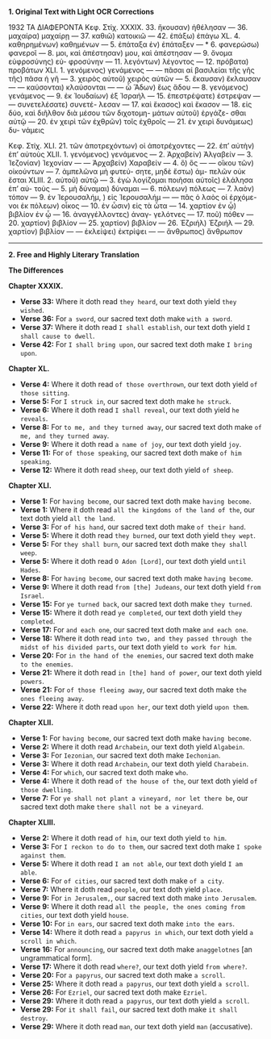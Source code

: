 **1. Original Text with Light OCR Corrections**

1932
ΤΑ ΔΙΑΦΕΡΟΝΤΑ
Κεφ. Στίχ.
XXXIX. 33. ἤκουσαν) ἠθέλησαν
— 36. μαχαίρα) μαχαίρῃ
— 37. καθιῶ) κατοικιῶ
— 42. ἐπάξω) ἐπάγω
XL. 4. καθηρημένων) καθημένων
— 5. ἐπάταξα ἐν) ἐπάταξεν
— * 6. φανερώσω) φανεροῖ
— 8. μοι, καὶ ἀπέστησαν)
      μου, καὶ ἀπέστησαν
— 9. ὄνομα εὐφροσύνης) εὐ-
      φροσύνην
— 11. λεγόντων) λέγοντος
— 12. πρόβατα) προβάτων
XLI. 1. γενόμενος) γενάμενος
— — πᾶσαι αἱ βασιλείαι τῆς
      γῆς τῆς) πᾶσα ἡ γῆ
— 3. χειρὸς αὐτοῦ) χειρὸς
      αὐτῶν
— 5. ἔκαυσαν) ἔκλαυσαν
— — καύσονται) κλαύσονται
— — ὦ Ἅδων) ἕως ἅδου
— 8. γενόμενος) γενάμενος
— 9. ἐκ Ἰουδαίων) ἐξ Ἰσραήλ
— 15. ἐπεστρέψατε) ἐστρεψαν
— — συνετελέσατε) συνετέ-
      λεσαν
— 17. καὶ ἕκασος) καὶ ἕκασον
— 18. εἰς δύο, καὶ διῆλθον διὰ
      μέσου τῶν διχοτομη-
      μάτων αὐτοῦ) ἐργάζε-
      σθαι αὐτῷ
— 20. ἐν χειρὶ τῶν ἐχθρῶν)
      τοῖς ἐχθροῖς
— 21. ἐν χειρὶ δυνάμεως) δυ-
      νάμεις

Κεφ. Στίχ.
XLI. 21. τῶν ἀποτρεχόντων) οἱ
      ἀποτρέχοντες
— 22. ἐπ’ αὐτὴν) ἐπ’ αὐτοὺς
XLII. 1. γενόμενος) γενάμενος
— 2. Ἀρχαβείν) Ἀλγαβείν
— 3. Ἰεζονίαν) Ἰεχονίαν
— — Ἀρχαβείν) Χαραβείν
— 4. ὃ) ὃς
— — οἴκου τῶν) οἰκούντων
— 7. ἀμπελῶνα μὴ φυτεύ-
      σητε, μηδὲ ἔστω) ἀμ-
      πελῶν οὐκ ἔσται
XLIII. 2. αὐτοῦ) αὐτῷ
— 3. ἐγὼ λογίζομαι ποιῆσαι
      αὐτοῖς) ἐλάλησα ἐπ’ αὐ-
      τοὺς
— 5. μὴ δύναμαι) δύναμαι
— 6. πόλεων) πόλεως
— 7. λαὸν) τόπον
— 9. ἐν Ἱερουσαλήμ, ) εἰς
      Ἱερουσαλήμ
— — πᾶς ὁ λαὸς οἱ ἐρχόμε-
      νοι ἐκ πόλεων) οἶκος
— 10. ἐν ὦσιν) εἰς τὰ ὦτα
— 14. χαρτίον ἐν ᾧ) βιβλίον
      ἐν ᾧ
— 16. ἀναγγέλλοντες) ἀναγ-
      γελότνες
— 17. ποῦ) πόθεν
— 20. χαρτίον) βιβλίον
— 25. χαρτίον) βιβλίον
— 26. Ἐζριήλ) Ἐζριήλ
— 29. χαρτίον) βιβλίον
— — ἐκλείψει) ἐκτρίψει
— — ἄνθρωπος) ἄνθρωπον

---

**2. Free and Highly Literary Translation**

**The Differences**

**Chapter XXXIX.**
*   **Verse 33:** Where it doth read `they heard`, our text doth yield `they wished`.
*   **Verse 36:** For `a sword`, our sacred text doth make `with a sword`.
*   **Verse 37:** Where it doth read `I shall establish`, our text doth yield `I shall cause to dwell`.
*   **Verse 42:** For `I shall bring upon`, our sacred text doth make `I bring upon`.

**Chapter XL.**
*   **Verse 4:** Where it doth read `of those overthrown`, our text doth yield `of those sitting`.
*   **Verse 5:** For `I struck in`, our sacred text doth make `he struck`.
*   **Verse 6:** Where it doth read `I shall reveal`, our text doth yield `he reveals`.
*   **Verse 8:** For `to me, and they turned away`, our sacred text doth make `of me, and they turned away`.
*   **Verse 9:** Where it doth read `a name of joy`, our text doth yield `joy`.
*   **Verse 11:** For `of those speaking`, our sacred text doth make `of him speaking`.
*   **Verse 12:** Where it doth read `sheep`, our text doth yield `of sheep`.

**Chapter XLI.**
*   **Verse 1:** For `having become`, our sacred text doth make `having become`.
*   **Verse 1:** Where it doth read `all the kingdoms of the land of the`, our text doth yield `all the land`.
*   **Verse 3:** For `of his hand`, our sacred text doth make `of their hand`.
*   **Verse 5:** Where it doth read `they burned`, our text doth yield `they wept`.
*   **Verse 5:** For `they shall burn`, our sacred text doth make `they shall weep`.
*   **Verse 5:** Where it doth read `O Adon [Lord]`, our text doth yield `until Hades`.
*   **Verse 8:** For `having become`, our sacred text doth make `having become`.
*   **Verse 9:** Where it doth read `from [the] Judeans`, our text doth yield `from Israel`.
*   **Verse 15:** For `ye turned back`, our sacred text doth make `they turned`.
*   **Verse 15:** Where it doth read `ye completed`, our text doth yield `they completed`.
*   **Verse 17:** For `and each one`, our sacred text doth make `and each one`.
*   **Verse 18:** Where it doth read `into two, and they passed through the midst of his divided parts`, our text doth yield `to work for him`.
*   **Verse 20:** For `in the hand of the enemies`, our sacred text doth make `to the enemies`.
*   **Verse 21:** Where it doth read `in [the] hand of power`, our text doth yield `powers`.
*   **Verse 21:** For `of those fleeing away`, our sacred text doth make `the ones fleeing away`.
*   **Verse 22:** Where it doth read `upon her`, our text doth yield `upon them`.

**Chapter XLII.**
*   **Verse 1:** For `having become`, our sacred text doth make `having become`.
*   **Verse 2:** Where it doth read `Archabein`, our text doth yield `Algabein`.
*   **Verse 3:** For `Iezonian`, our sacred text doth make `Iechonian`.
*   **Verse 3:** Where it doth read `Archabein`, our text doth yield `Charabein`.
*   **Verse 4:** For `which`, our sacred text doth make `who`.
*   **Verse 4:** Where it doth read `of the house of the`, our text doth yield `of those dwelling`.
*   **Verse 7:** For `ye shall not plant a vineyard, nor let there be`, our sacred text doth make `there shall not be a vineyard`.

**Chapter XLIII.**
*   **Verse 2:** Where it doth read `of him`, our text doth yield `to him`.
*   **Verse 3:** For `I reckon to do to them`, our sacred text doth make `I spoke against them`.
*   **Verse 5:** Where it doth read `I am not able`, our text doth yield `I am able`.
*   **Verse 6:** For `of cities`, our sacred text doth make `of a city`.
*   **Verse 7:** Where it doth read `people`, our text doth yield `place`.
*   **Verse 9:** For `in Jerusalem,`, our sacred text doth make `into Jerusalem`.
*   **Verse 9:** Where it doth read `all the people, the ones coming from cities`, our text doth yield `house`.
*   **Verse 10:** For `in ears`, our sacred text doth make `into the ears`.
*   **Verse 14:** Where it doth read `a papyrus in which`, our text doth yield `a scroll in which`.
*   **Verse 16:** For `announcing`, our sacred text doth make `anaggelotnes` [an ungrammatical form].
*   **Verse 17:** Where it doth read `where?`, our text doth yield `from where?`.
*   **Verse 20:** For `a papyrus`, our sacred text doth make `a scroll`.
*   **Verse 25:** Where it doth read `a papyrus`, our text doth yield `a scroll`.
*   **Verse 26:** For `Ezriel`, our sacred text doth make `Ezriel`.
*   **Verse 29:** Where it doth read `a papyrus`, our text doth yield `a scroll`.
*   **Verse 29:** For `it shall fail`, our sacred text doth make `it shall destroy`.
*   **Verse 29:** Where it doth read `man`, our text doth yield `man` (accusative).